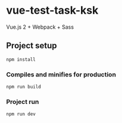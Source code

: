 # vue-test-task-ksk

Vue.js 2 + Webpack + Sass

## Project setup
```
npm install
```

### Compiles and minifies for production
```
npm run build
```

### Project run
```
npm run dev
```